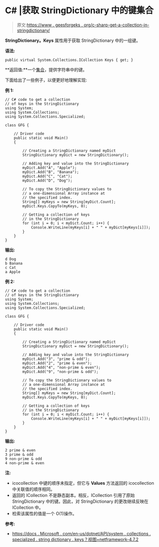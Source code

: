 # C# |获取 StringDictionary 中的键集合

> 原文:[https://www . geesforgeks . org/c-sharp-get-a-collection-in-stringdictionary/](https://www.geeksforgeeks.org/c-sharp-get-a-collection-of-keys-in-the-stringdictionary/)

**StringDictionary。Keys** 属性用于获取 StringDictionary 中的一组键。

**语法:**

```
public virtual System.Collections.ICollection Keys { get; }

```

**返回值:**一个[集合](https://docs.microsoft.com/en-us/dotnet/api/system.collections.icollection?view=netframework-4.7.2)，提供字符串中的键。

下面给出了一些例子，以便更好地理解实现:

**例 1:**

```
// C# code to get a collection
// of keys in the StringDictionary
using System;
using System.Collections;
using System.Collections.Specialized;

class GFG {

    // Driver code
    public static void Main()
    {

        // Creating a StringDictionary named myDict
        StringDictionary myDict = new StringDictionary();

        // Adding key and value into the StringDictionary
        myDict.Add("A", "Apple");
        myDict.Add("B", "Banana");
        myDict.Add("C", "Cat");
        myDict.Add("D", "Dog");

        // To copy the StringDictionary values to
        // a one-dimensional Array instance at
        // the specified index.
        String[] myKeys = new String[myDict.Count];
        myDict.Keys.CopyTo(myKeys, 0);

        // Getting a collection of keys
        // in the StringDictionary
        for (int i = 0; i < myDict.Count; i++) {
            Console.WriteLine(myKeys[i] + " " + myDict[myKeys[i]]);
        }
    }
}
```

**输出:**

```
d Dog
b Banana
c Cat
a Apple

```

**例 2:**

```
// C# code to get a collection
// of keys in the StringDictionary
using System;
using System.Collections;
using System.Collections.Specialized;

class GFG {

    // Driver code
    public static void Main()
    {

        // Creating a StringDictionary named myDict
        StringDictionary myDict = new StringDictionary();

        // Adding key and value into the StringDictionary
        myDict.Add("3", "prime & odd");
        myDict.Add("2", "prime & even");
        myDict.Add("4", "non-prime & even");
        myDict.Add("9", "non-prime & odd");

        // To copy the StringDictionary values to
        // a one-dimensional Array instance at
        // the specified index.
        String[] myKeys = new String[myDict.Count];
        myDict.Keys.CopyTo(myKeys, 0);

        // Getting a collection of keys
        // in the StringDictionary
        for (int i = 0; i < myDict.Count; i++) {
            Console.WriteLine(myKeys[i] + " " + myDict[myKeys[i]]);
        }
    }
}
```

**输出:**

```
2 prime & even
3 prime & odd
9 non-prime & odd
4 non-prime & even

```

**注:**

*   icocollection 中键的顺序未指定，但它与 **Values** 方法返回的 icocollection 中关联值的顺序相同。
*   返回的 ICollection 不是静态副本。相反，ICollection 引用了原始 StringDictionary 中的键。因此，对 StringDictionary 的更改继续反映在 ICollection 中。
*   检索该属性的值是一个 O(1)操作。

**参考:**

*   [https://docs . Microsoft . com/en-us/dotnet/API/system . collections . specialized . string dictionary . keys？视图=netframework-4.7.2](https://docs.microsoft.com/en-us/dotnet/api/system.collections.specialized.stringdictionary.keys?view=netframework-4.7.2)